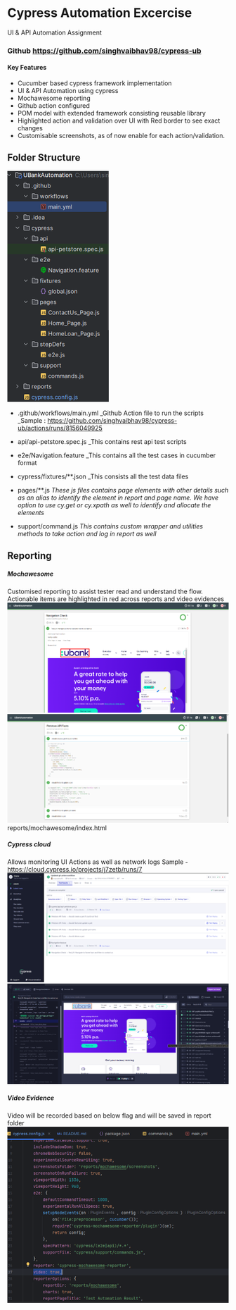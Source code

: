 # Cypress Automation Excercise

UI & API Automation Assignment

### Github https://github.com/singhvaibhav98/cypress-ub

#### Key Features
- Cucumber based cypress framework implementation
- UI & API Automation using cypress
- Mochawesome reporting
- Github action configured
- POM model with extended framework consisting reusable library
- Highlighted action and validation over UI with Red border to see exact changes
- Customisable screenshots, as of now enable for each action/validation.

## Folder Structure
![img_6.png](img_6.png)
- .github/workflows/main.yml
  _Github Action file to run the scripts
  _Sample : https://github.com/singhvaibhav98/cypress-ub/actions/runs/8156049925

- api/api-petstore.spec.js
  _This contains rest api test scripts

- e2e/Navigation.feature
  _This contains all the test cases in cucumber format

- cypress/fixtures/**.json
  _This consists all the test data files

- pages/**.js
  _These js files contains page elements with other details such as an alias to identify the element in report and page
  name. We have option to use cy.get or cy.xpath as well to identify and allocate the elements_

- support/command.js
  _This contains custom wrapper and utilities methods to take action and log in report as well_



## Reporting
##### Mochawesome
Customised reporting to assist tester read and understand the flow. Actionable items are highlighted in red across reports
and video evidences
![img_1.png](img_1.png)
![img_2.png](img_2.png)
reports/mochawesome/index.html

##### Cypress cloud
Allows monitoring UI Actions as well as network logs
Sample - https://cloud.cypress.io/projects/j7zetb/runs/7
![img_3.png](img_3.png)
![img_4.png](img_4.png)

##### Video Evidence 
Video will be recorded based on below flag and will be saved in report folder
![img_5.png](img_5.png)